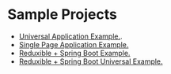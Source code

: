 # Sample Projects

* [Universal Application Example.](https://github.com/Pitzcarraldo/reduxible-example).
* [Single Page Application Example.](https://github.com/Pitzcarraldo/reduxible-example/tree/spa)
* [Reduxible + Spring Boot Example.](https://github.com/Pitzcarraldo/reduxible-example/tree/spring)
* [Reduxible + Spring Boot Universal Example.](https://github.com/Pitzcarraldo/reduxible-example/tree/spring-universal)
